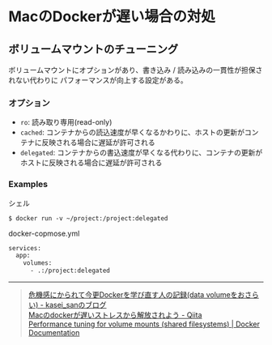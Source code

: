 # MacのDockerが遅い場合の対処

## ボリュームマウントのチューニング

ボリュームマウントにオプションがあり、書き込み / 読み込みの一貫性が担保されない代わりに
パフォーマンスが向上する設定がある。

### オプション

- `ro`: 読み取り専用(read-only)
- `cached`: コンテナからの読込速度が早くなるかわりに、ホストの更新がコンテナに反映される場合に遅延が許可される
- `delegated`: コンテナからの書込速度が早くなる代わりに、コンテナの更新がホストに反映される場合に遅延が許可される

### Examples

シェル
```shell
$ docker run -v ~/project:/project:delegated
```

docker-copmose.yml
```Dockerfile
services:
  app:
    volumes:
      - .:/project:delegated
```

---
> [危機感にかられて今更Dockerを学び直す人の記録(data volumeをおさらい) - kasei_sanのブログ](https://blog.kasei-san.com/entry/2018/03/04/220805)  
> [Macのdockerが遅いストレスから解放されよう - Qiita](https://qiita.com/ysKey2/items/346c429ac8dfa0aed892)  
> [Performance tuning for volume mounts (shared filesystems) | Docker Documentation](https://docs.docker.com/docker-for-mac/osxfs-caching/#tuning-with-consistent-cached-and-delegated-configurations)  

